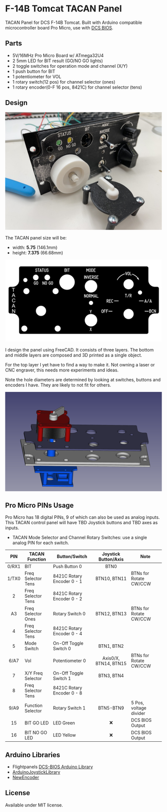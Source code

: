 # F-14B Tomcat TACAN Panel

TACAN Panel for DCS F-14B Tomcat. Built with Arduino compatible microcontroller board Pro Micro, use with [DCS BIOS](https://github.com/dcs-bios/dcs-bios).

## Parts

* 5V/16MHz Pro Micro Board w/ ATmega32U4
* 2 5mm LED for BIT result (GO/NO GO lights)
* 2 toggle switches for operation mode and channel (X/Y)
* 1 push button for BIT
* 1 potentiometer for VOL
* 1 rotary switch(12 pos) for channel selector (ones)
* 1 rotary encoder(0-F 16 pos, 8421C) for channel selector (tens)

## Design

![TACAN](assets/tacan.jpg)

The TACAN panel size will be:

* width: **5.75** (146.1mm)
* height: **7.375** (66.68mm)

![Panel Design](assets/design.png)

I design the panel using FreeCAD. It consists of three layers. The bottom and middle layers are composed and 3D printed as a single object.

For the top layer I yet have to find a way to make it. Not owning a laser or CNC engraver, this needs more experiments and ideas.

Note the hole diameters are determined by looking at switches, buttons and encoders I have. They are likely to not fit for others.

![Panel CAD](assets/cad.png)

## Pro Micro PINs Usage

Pro Micro has 18 digital PINs, 9 of which can also be used as analog inputs. This TACAN control panel will have TBD Joystick buttons and TBD axes as inputs.

* TACAN Mode Selector and Channel Rotary Switches: use a single analog PIN for each switch.

| **PIN** | **TACAN Function** | **Button/Switch**          | **Joystick Button/Axis** | **Note**               |
|:-------:|--------------------|----------------------------|:------------------------:|------------------------|
| 0/RX1   | BIT                | Push Button 0              | BTN0                     |                        |
| 1/TX0   | Freq Selector Tens | 8421C Rotary Encoder 0 - 1 | BTN10, BTN11             | BTNs for Rotate CW/CCW |
| 2       | Freq Selector Tens | 8421C Rotary Encoder 0 - 2 |                          |                        |
| A3      | Freq Selector Ones | Rotary Switch 0            | BTN12, BTN13             | BTNs for Rotate CW/CCW |
| 4       | Freq Selector Tens | 8421C Rotary Encoder 0 - 4 |                          |                        |
| 5       | Mode Switch        | On-Off Toggle Switch 0     | BTN1, BTN2               |                        |
| 6/A7    | Vol                | Potentiometer 0            | Axis0/X, BTN14, BTN15    | BTNs for Rotate CW/CCW |
| 7       | X/Y Freq Selector  | On-Off Toggle Switch 1     | BTN3, BTN4               |                        |
| 8       | Freq Selector Tens | 8421C Rotary Encoder 0 - 8 |                          |                        |
| 9/A9    | Function Selector  | Rotary Switch 1            | BTN5-BTN9                | 5 Pos, voltage divider |
| 15      | BIT GO LED         | LED Green                  | ❌                       | DCS BIOS Output        |
| 16      | BIT NO GO LED      | LED Yellow                 | ❌                       | DCS BIOS Output        |


## Arduino Libraries

* Flightpanels [DCS-BIOS Arduino Library](https://github.com/DCSFlightpanels/dcs-bios-arduino-library)
* [ArduinoJoystickLibrary](https://github.com/MHeironimus/ArduinoJoystickLibrary)
* [NewEncoder](https://github.com/gfvalvo/NewEncoder)

## License

Available under MIT license.
